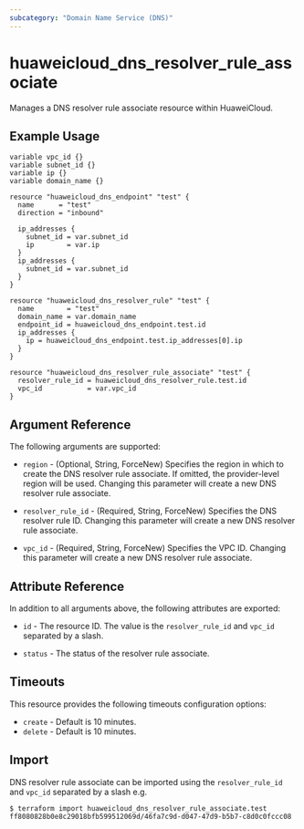 ```yaml
---
subcategory: "Domain Name Service (DNS)"
---
```


# huaweicloud_dns_resolver_rule_associate

Manages a DNS resolver rule associate resource within HuaweiCloud.

## Example Usage

```hcl
variable vpc_id {}
variable subnet_id {}
variable ip {}
variable domain_name {}

resource "huaweicloud_dns_endpoint" "test" {
  name      = "test"
  direction = "inbound"

  ip_addresses {
    subnet_id = var.subnet_id
    ip        = var.ip
  }
  ip_addresses {
    subnet_id = var.subnet_id
  }
}

resource "huaweicloud_dns_resolver_rule" "test" {
  name        = "test"
  domain_name = var.domain_name
  endpoint_id = huaweicloud_dns_endpoint.test.id
  ip_addresses {
    ip = huaweicloud_dns_endpoint.test.ip_addresses[0].ip
  }
}

resource "huaweicloud_dns_resolver_rule_associate" "test" {
  resolver_rule_id = huaweicloud_dns_resolver_rule.test.id
  vpc_id           = var.vpc_id
}
```

## Argument Reference

The following arguments are supported:

* `region` - (Optional, String, ForceNew) Specifies the region in which to create the DNS resolver rule associate.
  If omitted, the provider-level region will be used. Changing this parameter will create a new DNS resolver rule associate.

* `resolver_rule_id` - (Required, String, ForceNew) Specifies the DNS resolver rule ID.
  Changing this parameter will create a new DNS resolver rule associate.

* `vpc_id` - (Required, String, ForceNew) Specifies the VPC ID.
  Changing this parameter will create a new DNS resolver rule associate.

## Attribute Reference

In addition to all arguments above, the following attributes are exported:

* `id` - The resource ID. The value is the `resolver_rule_id` and `vpc_id` separated by a slash.

* `status` - The status of the resolver rule associate.

## Timeouts

This resource provides the following timeouts configuration options:

* `create` - Default is 10 minutes.
* `delete` - Default is 10 minutes.

## Import

DNS resolver rule associate can be imported using the `resolver_rule_id` and `vpc_id` separated by a slash e.g.

```
$ terraform import huaweicloud_dns_resolver_rule_associate.test ff8080828b0e8c29018bfb599512069d/46fa7c9d-d047-47d9-b5b7-c8d0c0fccc08
```
